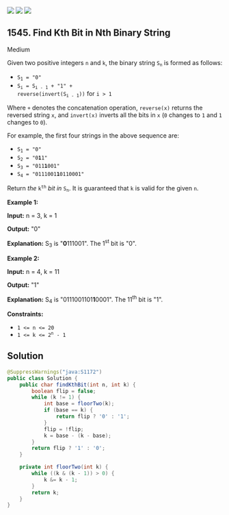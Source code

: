 [![](https://img.shields.io/github/stars/javadev/LeetCode-in-Java?label=Stars&style=flat-square)](https://github.com/javadev/LeetCode-in-Java)
[![](https://img.shields.io/github/forks/javadev/LeetCode-in-Java?label=Fork%20me%20on%20GitHub%20&style=flat-square)](https://github.com/javadev/LeetCode-in-Java/fork)
[![](https://img.shields.io/badge/-LeetCode%20in%20Kotlin-blue?style=flat-square)](https://github.com/javadev/LeetCode-in-Kotlin)

## 1545\. Find Kth Bit in Nth Binary String

Medium

Given two positive integers `n` and `k`, the binary string <code>S<sub>n</sub></code> is formed as follows:

*   <code>S<sub>1</sub> = "0"</code>
*   <code>S<sub>i</sub> = S<sub>i - 1</sub> + "1" + reverse(invert(S<sub>i - 1</sub>))</code> for `i > 1`

Where `+` denotes the concatenation operation, `reverse(x)` returns the reversed string `x`, and `invert(x)` inverts all the bits in `x` (`0` changes to `1` and `1` changes to `0`).

For example, the first four strings in the above sequence are:

*   <code>S<sub>1</sub> = "0"</code>
*   <code>S<sub>2</sub> = "0**1**1"</code>
*   <code>S<sub>3</sub> = "011**1**001"</code>
*   <code>S<sub>4</sub> = "0111001**1**0110001"</code>

Return _the_ <code>k<sup>th</sup></code> _bit_ _in_ <code>S<sub>n</sub></code>. It is guaranteed that `k` is valid for the given `n`.

**Example 1:**

**Input:** n = 3, k = 1

**Output:** "0"

**Explanation:** S<sub>3</sub> is "**0**111001". The 1<sup>st</sup> bit is "0".

**Example 2:**

**Input:** n = 4, k = 11

**Output:** "1"

**Explanation:** S<sub>4</sub> is "0111001101**1**0001". The 11<sup>th</sup> bit is "1".

**Constraints:**

*   `1 <= n <= 20`
*   <code>1 <= k <= 2<sup>n</sup> - 1</code>

## Solution

```java
@SuppressWarnings("java:S1172")
public class Solution {
    public char findKthBit(int n, int k) {
        boolean flip = false;
        while (k != 1) {
            int base = floorTwo(k);
            if (base == k) {
                return flip ? '0' : '1';
            }
            flip = !flip;
            k = base - (k - base);
        }
        return flip ? '1' : '0';
    }

    private int floorTwo(int k) {
        while ((k & (k - 1)) > 0) {
            k &= k - 1;
        }
        return k;
    }
}
```